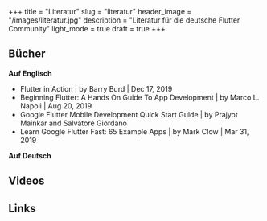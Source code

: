 +++
title = "Literatur"
slug = "literatur"
header_image = "/images/literatur.jpg"
description = "Literatur für die deutsche Flutter Community"
light_mode = true
draft = true
+++

## Bücher

**Auf Englisch**

* Flutter in Action | by Barry Burd | Dec 17, 2019
* Beginning Flutter: A Hands On Guide To App Development | by Marco L. Napoli | Aug 20, 2019
* Google Flutter Mobile Development Quick Start Guide | by Prajyot Mainkar and Salvatore Giordano
* Learn Google Flutter Fast: 65 Example Apps | by Mark Clow | Mar 31, 2019


**Auf Deutsch**

## Videos

## Links